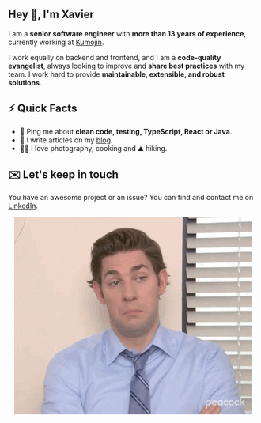 ## Hey 👋, I'm Xavier

I am a **senior software engineer** with **more than 13 years of experience**, currently working at [Kumojin](https://kumojin.com/).

I work equally on backend and frontend, and I am a **code-quality evangelist**, always looking to improve and **share best practices** with my team.
I work hard to provide **maintainable, extensible, and robust solutions**.

## ⚡️ Quick Facts

- 💬 Ping me about **clean code, testing, TypeScript, React or Java**.
- 📝 I write articles on my [blog](https://xballoy.github.io/).
- 👨‍🍳 I love photography, cooking and ⛰️ hiking.

## ✉️ Let's keep in touch

You have an awesome project or an issue? You can find and contact me on [LinkedIn](https://www.linkedin.com/in/xavierballoy/?locale=en_US).

<p align="center">
    <img src="assets/theoffice.gif">
</p>
